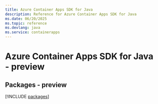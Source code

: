 ```yaml
---
title: Azure Container Apps SDK for Java
description: Reference for Azure Container Apps SDK for Java
ms.date: 06/20/2025
ms.topic: reference
ms.devlang: java
ms.service: containerapps
---
```

# Azure Container Apps SDK for Java - preview
## Packages - preview
[!INCLUDE [packages](container-apps-index.md)]